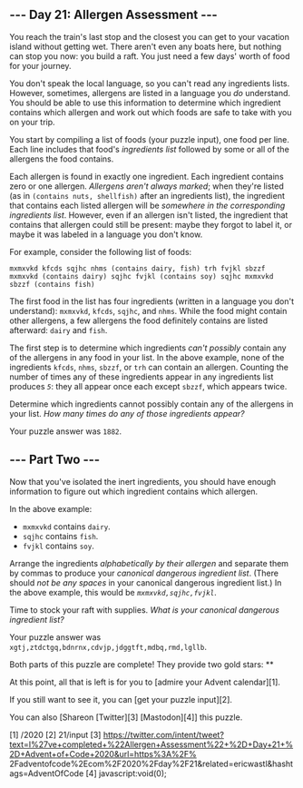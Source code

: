 
## --- Day 21: Allergen Assessment ---

You reach the train's last stop and the closest you can get to your vacation island without getting wet. There aren't even any boats
here, but nothing can stop you now: you build a raft. You just need a few days' worth of food for your journey.

You don't speak the local language, so you can't read any ingredients lists. However, sometimes, allergens are listed in a language you
*do* understand. You should be able to use this information to determine which ingredient contains which allergen and work out which
foods are safe to take with you on your trip.

You start by compiling a list of foods (your puzzle input), one food per line. Each line includes that food's *ingredients list*
followed by some or all of the allergens the food contains.

Each allergen is found in exactly one ingredient. Each ingredient contains zero or one allergen. *Allergens aren't always marked*; when
they're listed (as in `(contains nuts, shellfish)` after an ingredients list), the ingredient that contains each listed allergen will be
*somewhere in the corresponding ingredients list*. However, even if an allergen isn't listed, the ingredient that contains that allergen
could still be present: maybe they forgot to label it, or maybe it was labeled in a language you don't know.

For example, consider the following list of foods:

`mxmxvkd kfcds sqjhc nhms (contains dairy, fish)
trh fvjkl sbzzf mxmxvkd (contains dairy)
sqjhc fvjkl (contains soy)
sqjhc mxmxvkd sbzzf (contains fish)
`

The first food in the list has four ingredients (written in a language you don't understand): `mxmxvkd`, `kfcds`, `sqjhc`, and `nhms`.
While the food might contain other allergens, a few allergens the food definitely contains are listed afterward: `dairy` and `fish`.

The first step is to determine which ingredients *can't possibly* contain any of the allergens in any food in your list. In the above
example, none of the ingredients `kfcds`, `nhms`, `sbzzf`, or `trh` can contain an allergen. Counting the number of times any of these
ingredients appear in any ingredients list produces *`5`*: they all appear once each except `sbzzf`, which appears twice.

Determine which ingredients cannot possibly contain any of the allergens in your list. *How many times do any of those ingredients
appear?*

Your puzzle answer was `1882`.

## --- Part Two ---

Now that you've isolated the inert ingredients, you should have enough information to figure out which ingredient contains which
allergen.

In the above example:

* `mxmxvkd` contains `dairy`.
* `sqjhc` contains `fish`.
* `fvjkl` contains `soy`.

Arrange the ingredients *alphabetically by their allergen* and separate them by commas to produce your *canonical dangerous ingredient
list*. (There should *not be any spaces* in your canonical dangerous ingredient list.) In the above example, this would be
*`mxmxvkd,sqjhc,fvjkl`*.

Time to stock your raft with supplies. *What is your canonical dangerous ingredient list?*

Your puzzle answer was `xgtj,ztdctgq,bdnrnx,cdvjp,jdggtft,mdbq,rmd,lgllb`.

Both parts of this puzzle are complete! They provide two gold stars: **

At this point, all that is left is for you to [admire your Advent calendar][1].

If you still want to see it, you can [get your puzzle input][2].

You can also [Shareon [Twitter][3] [Mastodon][4]] this puzzle.

[1] /2020
[2] 21/input
[3] https://twitter.com/intent/tweet?text=I%27ve+completed+%22Allergen+Assessment%22+%2D+Day+21+%2D+Advent+of+Code+2020&url=https%3A%2F%
2Fadventofcode%2Ecom%2F2020%2Fday%2F21&related=ericwastl&hashtags=AdventOfCode
[4] javascript:void(0);

